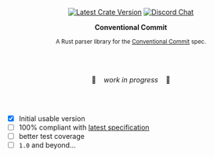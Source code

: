 <div align="center">

[![Latest Crate Version](https://img.shields.io/crates/v/conventional-commit.svg?logo=rust&label=version&logoColor=white&colorB=brightgreen)](https://crates.io/crates/conventional-commit "The latest released version on crates.io.")
[![Discord Chat](https://img.shields.io/discord/477552212156088320.svg?logo=discord&label=discord%20chat&logoColor=white)](https://discord.gg/Kc4qZWE "Ask a question or just enjoy your stay!")

**Conventional Commit**

<sup>A Rust parser library for the [Conventional Commit] spec.</sup>

<br /><br />

🚧&nbsp;&nbsp;&nbsp;&nbsp;_work in progress_&nbsp;&nbsp;&nbsp;&nbsp;🚧

<br /><br />
</div>


- [x] Initial usable version
- [ ] 100% compliant with [latest specification]
- [ ] better test coverage
- [ ] `1.0` and beyond…

[conventional commit]: https://www.conventionalcommits.org
[latest specification]: https://www.conventionalcommits.org/en/v1.0.0-beta.4/#specification

